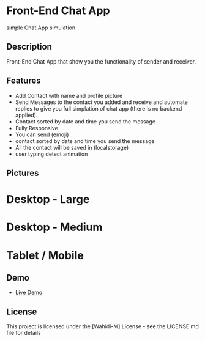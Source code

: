 # Front-End Chat App

simple Chat App simulation

## Description

Front-End Chat App that show you the functionality of sender and receiver.

## Features

- Add Contact with name and profile picture
- Send Messages to the contact you added and receive and automate replies to give you full simplation of chat app (there is no backend applied).
- Contact sorted by date and time you send the message
- Fully Responsive
- You can send (emoji)
- contact sorted by date and time you send the message
- All the contact will be saved in (localstorage)
- user typing detect animation

## Pictures

# Desktop - Large

# Desktop - Medium

# Tablet / Mobile

## Demo

- [Live Demo](https://m-wahidi.github.io/Chat-App/)

## License

This project is licensed under the [Wahidi-M] License - see the LICENSE.md file for details
